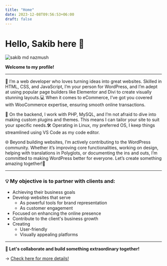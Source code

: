 ```yaml
---
title: "Home"
date: 2023-12-08T09:56:53+06:00
draft: false
---
```


# Hello, Sakib here 👋

![sakib md nazmush](https://res.cloudinary.com/dr1nwz8am/image/upload/v1708330426/rsz_3sakib_image_ymrvv4.webp)

**Welcome to my profile!**

<hr />

🚀 I’m a web developer who loves turning ideas into great websites. Skilled in HTML, CSS, and JavaScript, I’m your person for WordPress, and I’m adept at using popular page builders like Elementor and Divi to create visually stunning layouts.💻 When it comes to eCommerce, I’ve got you covered with WooCommerce expertise, ensuring smooth online transactions.

🔧 On the backend, I work with PHP, MySQL, and I’m not afraid to dive into making custom plugins and themes. This means I can tailor your site to suit your specific needs.🛠️ Operating in Linux, my preferred OS, I keep things streamlined using VS Code as my code editor.

🌐 Beyond building websites, I’m actively contributing to the WordPress community. Whether it’s improving core functionalities, working on design, helping with translations in Polyglots, or documenting the ins and outs, I’m committed to making WordPress better for everyone. Let’s create something amazing together!🌟

<hr />

### 💡 My objective is to partner with clients and:

- Achieving their business goals
- Develop websites that serve
  - As powerful tools for brand representation
  - As customer engagement
- Focused on enhancing the online presence
- Contribute to the client's business growth
- Creating
  - User-friendly
  - Visually appealing platforms

---

**🚀 Let's collaborate and build something extraordinary together!** 

→ [Check here for more details!](https://about.me/sakibsnaz)

